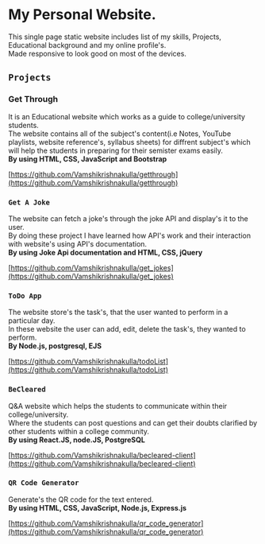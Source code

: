 # My Personal Website.
This single page static website includes list of my skills, Projects, Educational background and my online profile's.\
Made responsive to look good on most of the devices.

## `Projects`
### Get Through
It is an Educational website which works as a guide to college/university students.\
The website contains all of the subject's content(i.e Notes, YouTube playlists, website reference's, syllabus sheets)
for diffrent subject's which will help the students in preparing for their semister exams easily.\
**By using HTML, CSS, JavaScript and Bootstrap**

[https://github.com/Vamshikrishnakulla/getthrough](https://github.com/Vamshikrishnakulla/getthrough)

### `Get A Joke`
The website can fetch a joke's through the joke API and display's it to the user.\
By doing these project I have learned how API's work and their interaction with website's using API's documentation.\
**By using Joke Api documentation and HTML, CSS, jQuery**

[https://github.com/Vamshikrishnakulla/get_jokes](https://github.com/Vamshikrishnakulla/get_jokes)

### `ToDo App`
The website store's the task's, that the user wanted to perform in a particular day.\
In these website the user can add, edit, delete the task's, they wanted to perform.\
**By Node.js, postgresql, EJS**

[https://github.com/Vamshikrishnakulla/todoList](https://github.com/Vamshikrishnakulla/todoList)

### `BeCleared`
Q&A website which helps the students to communicate within their college/university.\
Where the students can post questions and can get their doubts clarified by other students within a college community.\
**By using React.JS, node.JS, PostgreSQL**

[https://github.com/Vamshikrishnakulla/becleared-client](https://github.com/Vamshikrishnakulla/becleared-client)

### `QR Code Generator`
Generate's the QR code for the text entered.\
**By using HTML, CSS, JavaScript, Node.js, Express.js**

[https://github.com/Vamshikrishnakulla/qr_code_generator](https://github.com/Vamshikrishnakulla/qr_code_generator)
